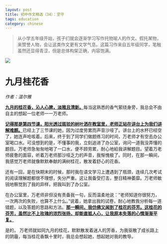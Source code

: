 ```yaml
---
layout: post
title: 初中作文精选（34）：坚守
tags: education
category: chinese
---
```


> 从小学五年级开始，孩子们就会逐渐学习写作托物喻人的作文。假托某物，来赞誉人物，会让这类作文更有文学气息。这篇习作来自五年级同学，笔触虽然还显得青涩，但是总体构架正确，内容饱满。 

![](https://crsando.github.io/images/2025-02-03/export_v7qnra.png)

# 九月桂花香

*作者：温尔雅*

<u>**九月的桂花香，沁人心脾，淡雅且清新。**</u>每当这熟悉的香气萦绕身旁，我总会不由自主的想起一位老师一一万老师。

<u>**记得那是第四节课，阳光透过斑驳的树叶洒在教室里，老师正站在讲台上为我们讲解难题。**</u>已经上了三节课的她，因为过度劳累而声音沙哑了。讲台上的水杯已经空了，她连声呛咳着。后来，终于到了同学们做题练习的时间，万老师才有空去办公室喝口水。可没想到的是，不懂事的我，立刻追进了办公室，询问一道我没弄懂的题目。万老师急匆匆地喝了一口水，便不顾劳累，耐心地給我讲解题目。望着万老师疲惫的面容，听着万老师那沙哑乏力的声音，我惭愧极了。同时，在那一瞬间，我感觉万老师就像默默奉献的满树桂花，散发着舒心的花香。

还有一回，是在快期末的时候，那时我在语文学习上遭遇到了瓶颈，连续几次考试的阅读理解题都很不理想，失分严重。这让我备受打击，整日精神萎靡。万老师敏锐地察觉到了我的异样，把我叫到了办公室。

在办公室里，万老师非但没有责备我一句，反而温柔地说：“老师知道你很努力，一次两次的失败，也算不上什么。”说着，她拿出我的试卷，耐心地教我分析每一道错题，以及答题的思路和方法。<u>**那一瞬间，我仿佛又闻到了桂花的芬芳。这桂花的芬芳，虽然比不上玫瑰的浓烈张扬，却能直抵人心，让我原本失落的心情渐渐平复。**</u>

是的， 万老师就如同九月的桂花，默默散发着迷人的芳香，为我驱散了成长路上的阴霾，每当桂花香飘十里时，我总会想起她，想起她对我的教导。